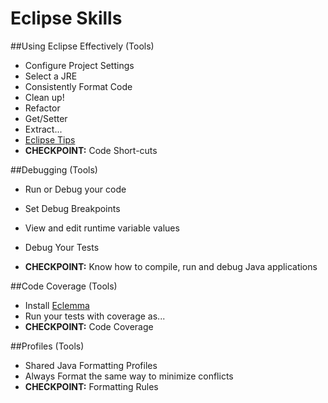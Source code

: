 # Eclipse Skills

##Using Eclipse Effectively (Tools)

* Configure Project Settings
* Select a JRE
* Consistently Format Code
* Clean up!
* Refactor
 * Get/Setter
 * Extract...
* [Eclipse Tips](ECLIPSE.md)
* __CHECKPOINT:__ Code Short-cuts

##Debugging (Tools)

* Run or Debug your code
* Set Debug Breakpoints
* View and edit runtime variable values
* Debug Your Tests

* __CHECKPOINT:__ Know how to compile, run and debug Java applications

##Code Coverage (Tools)
* Install [Eclemma](http://www.eclemma.org/)
* Run your tests with coverage as...
* __CHECKPOINT:__ Code Coverage

##Profiles (Tools)
* Shared Java Formatting Profiles
* Always Format the same way to minimize conflicts
* __CHECKPOINT:__ Formatting Rules
